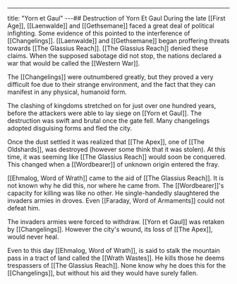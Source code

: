---
title: "Yorn et Gaul"
---## Destruction of Yorn Et Gaul
During the late [[First Age]], [[Laenwalde]] and [[Gethsemane]] faced a great deal of political infighting. Some evidence of this pointed to the interference of [[Changelings]]. [[Laenwalde]] and [[Gethsemane]] began proffering threats towards [[The Glassius Reach]]. [[The Glassius Reach]] denied these claims. When the supposed sabotage did not stop, the nations declared a war that would be called the [[Western War]].

The [[Changelings]] were outnumbered greatly, but they proved a very difficult foe due to their strange environment, and the fact that they can manifest in any physical, humanoid form.

The clashing of kingdoms stretched on for just over one hundred years, before the attackers were able to lay siege on [[Yorn et Gaul]]. The destruction was swift and brutal once the gate fell. Many changelings adopted disguising forms and fled the city. 

Once the dust settled it was realized that [[The Apex]], one of [[The Oldshards]], was destroyed (however some think that it was stolen). At this time, it was seeming like [[The Glassius Reach]] would soon be conquered. This changed when a [[Wordbearer]] of unknown origin entered the fray.

[[Ehmalog, Word of Wrath]] came to the aid of [[The Glassius Reach]]. It is not known why he did this, nor where he came from. The [[Wordbearer]]'s capacity for killing was like no other. He single-handedly slaughtered the invaders armies in droves. Even [[Faraday, Word of Armaments]] could not defeat him.

The invaders armies were forced to withdraw. [[Yorn et Gaul]] was retaken by [[Changelings]]. However the city's wound, its loss of [[The Apex]], would never heal.

Even to this day [[Ehmalog, Word of Wrath]], is said to stalk the mountain pass in a tract of land called the [[Wrath Wastes]]. He kills those he deems trespassers of [[The Glassius Reach]]. None know why he does this for the [[Changelings]], but without his aid they would have surely fallen.